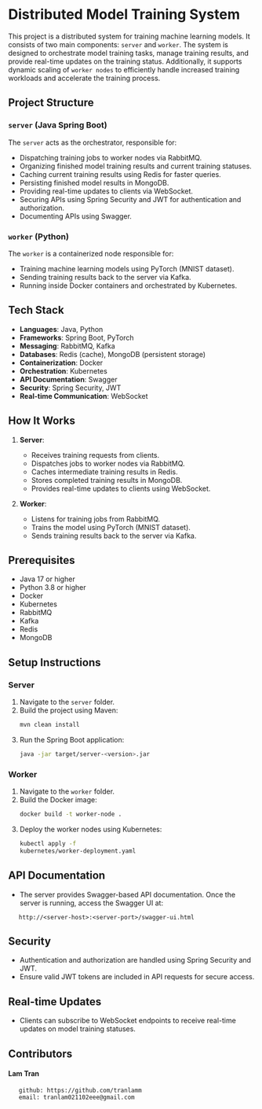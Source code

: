 # Distributed Model Training System

This project is a distributed system for training machine learning models. It consists of two main components: `server` and `worker`. The system is designed to orchestrate model training tasks, manage training results, and provide real-time updates on the training status. Additionally, it supports dynamic scaling of `worker nodes` to efficiently handle increased training workloads and accelerate the training process.

## Project Structure

### `server` (Java Spring Boot)
The `server` acts as the orchestrator, responsible for:
- Dispatching training jobs to worker nodes via RabbitMQ.
- Organizing finished model training results and current training statuses.
- Caching current training results using Redis for faster queries.
- Persisting finished model results in MongoDB.
- Providing real-time updates to clients via WebSocket.
- Securing APIs using Spring Security and JWT for authentication and authorization.
- Documenting APIs using Swagger.

### `worker` (Python)
The `worker` is a containerized node responsible for:
- Training machine learning models using PyTorch (MNIST dataset).
- Sending training results back to the server via Kafka.
- Running inside Docker containers and orchestrated by Kubernetes.

## Tech Stack

- **Languages**: Java, Python
- **Frameworks**: Spring Boot, PyTorch
- **Messaging**: RabbitMQ, Kafka
- **Databases**: Redis (cache), MongoDB (persistent storage)
- **Containerization**: Docker
- **Orchestration**: Kubernetes
- **API Documentation**: Swagger
- **Security**: Spring Security, JWT
- **Real-time Communication**: WebSocket

## How It Works

1. **Server**:
    - Receives training requests from clients.
    - Dispatches jobs to worker nodes via RabbitMQ.
    - Caches intermediate training results in Redis.
    - Stores completed training results in MongoDB.
    - Provides real-time updates to clients using WebSocket.

2. **Worker**:
    - Listens for training jobs from RabbitMQ.
    - Trains the model using PyTorch (MNIST dataset).
    - Sends training results back to the server via Kafka.

## Prerequisites

- Java 17 or higher
- Python 3.8 or higher
- Docker
- Kubernetes
- RabbitMQ
- Kafka
- Redis
- MongoDB

## Setup Instructions

### Server
1. Navigate to the `server` folder.
2. Build the project using Maven:
    ```bash
   mvn clean install
3. Run the Spring Boot application:
    ```bash
   java -jar target/server-<version>.jar
   ```

### Worker
1. Navigate to the `worker` folder.
2. Build the Docker image:
    ```bash
   docker build -t worker-node .
3. Deploy the worker nodes using Kubernetes:
    ```bash
   kubectl apply -f 
   kubernetes/worker-deployment.yaml
   ```

## API Documentation
- The server provides Swagger-based API documentation. Once the server is running, access the Swagger UI at:
```
   http://<server-host>:<server-port>/swagger-ui.html
```

## Security
- Authentication and authorization are handled using Spring Security and JWT.
- Ensure valid JWT tokens are included in API requests for secure access.

## Real-time Updates
- Clients can subscribe to WebSocket endpoints to receive real-time updates on model training statuses.

## Contributors
#### Lam Tran
```
   github: https://github.com/tranlamm
   email: tranlam021102eee@gmail.com
```
